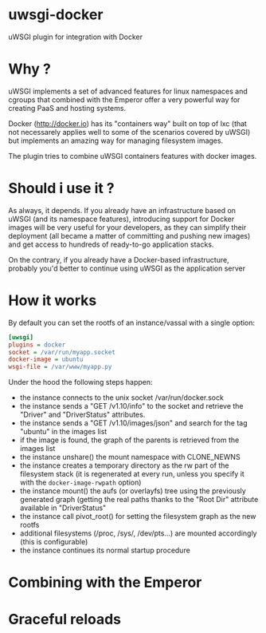 uwsgi-docker
============

uWSGI plugin for integration with Docker

Why ?
=====

uWSGI implements a set of advanced features for linux namespaces and cgroups that combined with the Emperor offer a very powerful way for creating PaaS and hosting systems.

Docker (http://docker.io) has its "containers way" built on top of lxc (that not necessarely applies well to some of the scenarios covered by uWSGI) but implements an amazing way for managing filesystem images.

The plugin tries to combine uWSGI containers features with docker images.

Should i use it ?
=================

As always, it depends. If you already have an infrastructure based on uWSGI (and its namespace features), introducing support for Docker images will be very useful for your developers, as they can simplify their deployment (all became a matter of committing and pushing new images) and get access to hundreds of ready-to-go application stacks.

On the contrary, if you already have a Docker-based infrastructure, probably you'd better to continue using uWSGI as the application server


How it works
============

By default you can set the rootfs of an instance/vassal with a single option:

```ini
[uwsgi]
plugins = docker
socket = /var/run/myapp.socket
docker-image = ubuntu
wsgi-file = /var/www/myapp.py
```

Under the hood the following steps happen:

- the instance connects to the unix socket /var/run/docker.sock
- the instance sends a "GET /v1.10/info" to the socket and retrieve the "Driver" and "DriverStatus" attributes.
- the instance sends a "GET /v1.10/images/json" and search for the tag "ubuntu" in the images list
- if the image is found, the graph of the parents is retrieved from the images list
- the instance unshare() the mount namespace with CLONE_NEWNS
- the instance creates a temporary directory as the rw part of the filesystem stack (it is regenerated at every run, unless you specify it with the ``docker-image-rwpath`` option)
- the instance mount() the aufs (or overlayfs) tree using the previously generated graph (getting the real paths thanks to the "Root Dir" attribute available in "DriverStatus"
- the instance call pivot_root() for setting the filesystem graph as the new rootfs
- additional filesystems (/proc, /sys/, /dev/pts...) are mounted accordingly (this is configurable)
- the instance continues its normal startup procedure

Combining with the Emperor
==========================

Graceful reloads
================
